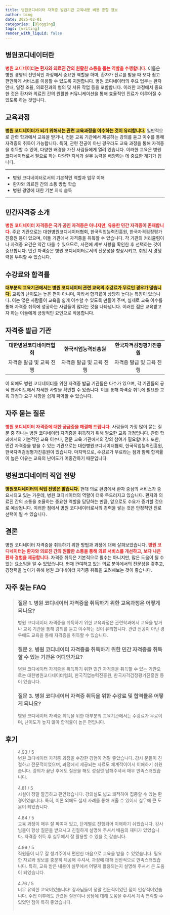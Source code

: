 ```yaml
---
title: 병원코디네이터 자격증 발급기관 교육내용 비용 종합 정보
author: bing
date: 2025-02-01
categories: [Blogging]
tags: [writing]
render_with_liquid: false
---
```



<h2 id='병원코디네이터란'>병원코디네이터란</h2>

<p><b><span style="color: #ee2323;">병원 코디네이터는 환자와 의료진 간의 원활한 소통을 돕는 역할을 수행합니다.</span></b> 이들은 병원 경영의 전반적인 과정에서 중요한 역할을 하며, 환자가 진료를 받을 때 보다 쉽고 편안하게 서비스를 이용할 수 있도록 지원합니다. 병원 코디네이터의 주요 업무는 환자 안내, 일정 조율, 의료진과의 협의 및 서류 작업 등을 포함합니다. 이러한 과정에서 중요한 것은 환자와 의료진 간의 원활한 커뮤니케이션을 통해 효율적인 진료가 이루어질 수 있도록 하는 것입니다.</p>

<h2 id='교육과정'>교육과정</h2>

<p><b><span style="background-color: #ffe066;">병원 코디네이터가 되기 위해서는 관련 교육과정을 이수하는 것이 유리합니다.</span></b> 일반적으로 관련 학과에서 교육을 받거나, 전문 교육 기관에서 제공하는 강의를 듣고 이수를 통해 자격증의 취득이 가능합니다. 특히, 관련 전공이 아닌 경우라도 교육 과정을 통해 자격증을 취득할 수 있어, 다양한 배경을 가진 사람들에게 열려 있습니다. 이러한 교육은 병원 코디네이터로서 필요로 하는 다양한 지식과 실무 능력을 배양하는 데 중요한 계기가 됩니다.</p>

<hr />

<ul>
    <li>병원 코디네이터로서의 기본적인 역할과 업무 이해</li>
    <li>환자와 의료진 간의 소통 방법 학습</li>
    <li>병원 경영에 대한 기본 지식 습득</li>
</ul>

<hr />

<h2 id='민간자격증소개'>민간자격증 소개</h2>

<p><b><span style="color: #ee2323;">병원 코디네이터 자격증은 국가 공인 자격증은 아니지만, 유용한 민간 자격증이 존재합니다.</span></b> 주요 기관으로는 대한병원코디네이터협회, 한국직업능력진흥원, 한국자격검정평가진흥원 등이 있으며, 이들 기관에서 자격증을 취득할 수 있습니다. 각 기관의 커리큘럼이나 자격증 요건은 약간 다를 수 있으므로, 사전에 세부 사항을 확인한 후 선택하는 것이 중요합니다. 민간 자격증은 병원 코디네이터로서의 전문성을 향상시키고, 취업 시 경쟁력을 부여할 수 있습니다.</p>

<h2 id='수강료와합격률'>수강료와 합격률</h2>

<p><b><span style="background-color: #ffe066;">대부분의 교육기관에서는 병원 코디네이터 관련 교육의 수강료가 무료인 경우가 많습니다.</span></b> 교육의 난이도는 높은 편이 아니며, 따라서 합격률이 상당히 높다는 특징이 있습니다. 이는 많은 사람들이 교육을 쉽게 이수할 수 있도록 만들어 주며, 실제로 교육 이수를 통해 자격증 취득에 성공하는 사람들이 많다는 것을 나타냅니다. 이러한 점은 교육받고자 하는 이들에게 긍정적인 요인으로 작용합니다.</p>

<h2 id='자격증발급기관'>자격증 발급 기관</h2>

<table>
    <tr>
        <td style="text-align: center; height: 17px;"><b>대한병원코디네이터협회</b></td>
        <td style="text-align: center; height: 17px;"><b>한국직업능력진흥원</b></td>
        <td style="text-align: center; height: 17px;"><b>한국자격검정평가진흥원</b></td>
    </tr>
    <tr>
        <td style="text-align: center; height: 17px;">자격증 발급 및 교육 진행</td>
        <td style="text-align: center; height: 17px;">자격증 발급 및 교육 진행</td>
        <td style="text-align: center; height: 17px;">자격증 발급 및 교육 진행</td>
    </tr>
</table>

<p>이 외에도 병원 코디네이터를 위한 자격증 발급 기관들은 다수가 있으며, 각 기관들의 공식 웹사이트에서 자세한 사항을 확인할 수 있습니다. 이를 통해 자격증 취득에 필요한 교육 과정과 요구 사항을 쉽게 파악할 수 있습니다.</p>

<h2 id='자주묻는질문'>자주 묻는 질문</h2>

<p><b><span style="color: #ee2323;">병원 코디네이터 자격증에 대한 궁금증을 해결해 드립니다.</span></b> 사람들이 가장 많이 묻는 질문 중 하나는 병원 코디네이터 자격증을 취득하기 위해 필요한 교육 과정입니다. 관련 학과에서의 기본적인 교육 이수나, 전문 교육 기관에서의 강의 참여가 필요합니다. 또한, 민간 자격증을 받을 수 있는 기관으로는 대한병원코디네이터협회, 한국직업능력진흥원, 한국자격검정평가진흥원이 있습니다. 마지막으로, 수강료가 무료라는 점과 함께 합격률이 높은 이유는 교육의 난이도가 어중간하기 때문입니다.</p>

<h2 id='직업전망'>병원코디네이터 직업 전망</h2>

<p><b><span style="background-color: #ffe066;">병원코디네이터의 직업 전망은 밝습니다.</span></b> 현대 의료 환경에서 환자 중심의 서비스가 중요시되고 있는 가운데, 병원 코디네이터의 역할이 더욱 두드러지고 있습니다. 환자와 의료진 간의 소통을 조율하는 중요한 역할을 담당하는 만큼, 앞으로도 수요가 증가할 것으로 예상됩니다. 이러한 점에서 병원 코디네이터로서의 경력을 쌓는 것은 안정적인 진로 선택이 될 수 있습니다.</p>

<h2 id='결론'>결론</h2>

<p>병원 코디네이터 자격증을 취득하기 위한 방법과 과정에 대해 살펴보았습니다. <b><span style="color: #ee2323;">병원 코디네이터는 환자와 의료진 간의 원활한 소통을 통해 의료 서비스를 개선하고, 보다 나은 환자 경험을 제공합니다.</span></b> 자격증 취득은 기본적으로 필수는 아니지만, 많은 도움이 될 수 있는 요소임을 알 수 있었습니다. 현재 관여하고 있는 의료 분야에서의 전문성을 갖추고, 경쟁력을 높이기 위해 병원 코디네이터 자격증 취득을 고려해보는 것이 좋습니다.</p>


<h2 id='자주_찾는_FAQ'>자주 찾는 FAQ</h2>
<div itemscope="" itemtype="https://schema.org/FAQPage">
<blockquote>
<div itemscope="" itemprop="mainEntity" itemtype="https://schema.org/Question">
<h3 itemprop="name">질문 1. 병원 코디네이터 자격증을 취득하기 위한 교육과정은 어떻게 되나요?</h3>
<div itemscope="" itemprop="acceptedAnswer" itemtype="https://schema.org/Answer">
<span itemprop="text">
<p>병원 코디네이터 자격증을 취득하기 위한 교육과정은 관련학과에서 교육을 받거나 교육 기관을 통해 강의를 듣고 이수하는 것이 유리합니다. 관련 전공이 아닌 경우에도 교육을 통해 자격증을 취득할 수 있습니다.</p>
</span>
</div>
</div>
<div itemscope="" itemprop="mainEntity" itemtype="https://schema.org/Question">
<h3 itemprop="name">질문 2. 병원 코디네이터 자격증을 취득하기 위한 민간 자격증을 취득할 수 있는 기관은 어디인가요?</h3>
<div itemscope="" itemprop="acceptedAnswer" itemtype="https://schema.org/Answer">
<span itemprop="text">
<p>병원 코디네이터 자격증을 취득하기 위한 민간 자격증을 취득할 수 있는 기관으로는 대한병원코디네이터협회, 한국직업능력진흥원, 한국자격검정평가진흥원 등이 있습니다.</p>
</span>
</div>
</div>
<div itemscope="" itemprop="mainEntity" itemtype="https://schema.org/Question">
<h3 itemprop="name">질문 3. 병원 코디네이터 자격증 취득을 위한 수강료 및 합격률은 어떻게 되나요?</h3>
<div itemscope="" itemprop="acceptedAnswer" itemtype="https://schema.org/Answer">
<span itemprop="text">
<p>병원 코디네이터 자격증 취득을 위한 대부분의 교육기관에서는 수강료가 무료이며, 난이도가 높지 않아 합격률이 높은 편입니다.</p>
</span>
</div>
</div>
</blockquote>
</div>
<h2 id='후기'>후기</h2>
<div itemscope itemtype="https://schema.org/Product">
  <blockquote>
  <div itemprop="review" itemscope itemtype="https://schema.org/Review">
      <div itemprop="reviewRating" itemscope itemtype="https://schema.org/Rating"> <span itemprop="ratingValue">4.93</span> / <span itemprop="bestRating">5</span> </div>
      <span itemprop="reviewBody">병원 코디네이터 자격증 과정을 수강한 경험이 정말 좋았습니다. 강사 분들이 친절하고 전문적이었으며, 과정에서 제공되는 자료도 체계적이어서 이해하기 쉬웠습니다. 강의가 끝난 후에도 질문을 해도 성심껏 답해주셔서 매우 만족스러웠습니다.</span>
  </div>
  <br>
  <div itemprop="review" itemscope itemtype="https://schema.org/Review">
      <div itemprop="reviewRating" itemscope itemtype="https://schema.org/Rating"> <span itemprop="ratingValue">4.81</span> / <span itemprop="bestRating">5</span> </div>
      <span itemprop="reviewBody">시설이 정말 깔끔하고 편안했습니다. 강의실도 넓고 쾌적하여 집중할 수 있는 환경이었습니다. 특히, 이론 외에도 실제 사례를 통해 배울 수 있어서 실무에 큰 도움이 되었습니다.</span>
  </div>
  <br>
  <div itemprop="review" itemscope itemtype="https://schema.org/Review">
      <div itemprop="reviewRating" itemscope itemtype="https://schema.org/Rating"> <span itemprop="ratingValue">4.84</span> / <span itemprop="bestRating">5</span> </div>
      <span itemprop="reviewBody">교육 과정이 매우 잘 짜여져 있고, 단계별로 진행되어 이해하기 쉬웠습니다. 강사님들이 항상 질문을 받으시고 친절하게 설명해 주셔서 배움의 재미가 있었습니다. 자격증 취득 후 실무에서 잘 활용할 수 있을 것 같습니다.</span>
  </div>
  <br>
  <div itemprop="review" itemscope itemtype="https://schema.org/Review">
      <div itemprop="reviewRating" itemscope itemtype="https://schema.org/Rating"> <span itemprop="ratingValue">4.99</span> / <span itemprop="bestRating">5</span> </div>
      <span itemprop="reviewBody">직원들이 너무 잘 챙겨주어서 편안한 마음으로 교육을 받을 수 있었습니다. 필요한 자료와 정보를 충분히 제공해 주셔서, 과정에 대해 전반적으로 만족스러웠습니다. 특히, 교육 받은 내용이 실무에서 어떻게 활용되는지 설명해 주셔서 큰 도움이 되었습니다.</span>
  </div>
  <br>
  <div itemprop="review" itemscope itemtype="https://schema.org/Review">
      <div itemprop="reviewRating" itemscope itemtype="https://schema.org/Rating"> <span itemprop="ratingValue">4.76</span> / <span itemprop="bestRating">5</span> </div>
      <span itemprop="reviewBody">너무 유익한 교육이었습니다! 강사님들이 정말 전문적이었던 점이 인상적이었습니다. 수업 이후에도 관련된 질문이나 상담에 대해 도움을 주셔서 계속 연락할 수 있었던 점이 특히 좋았습니다.</span>
  </div>
  <br>
  </blockquote>
</div>
